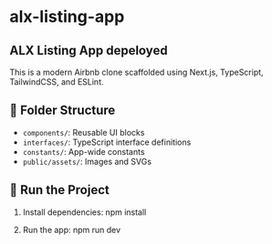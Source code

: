 # alx-listing-app

## ALX Listing App depeloyed

This is a modern Airbnb clone scaffolded using Next.js, TypeScript, TailwindCSS, and ESLint.

## 📁 Folder Structure

- `components/`: Reusable UI blocks
- `interfaces/`: TypeScript interface definitions
- `constants/`: App-wide constants
- `public/assets/`: Images and SVGs

## 🚀 Run the Project

1. Install dependencies:
   npm install

2. Run the app:
   npm run dev
